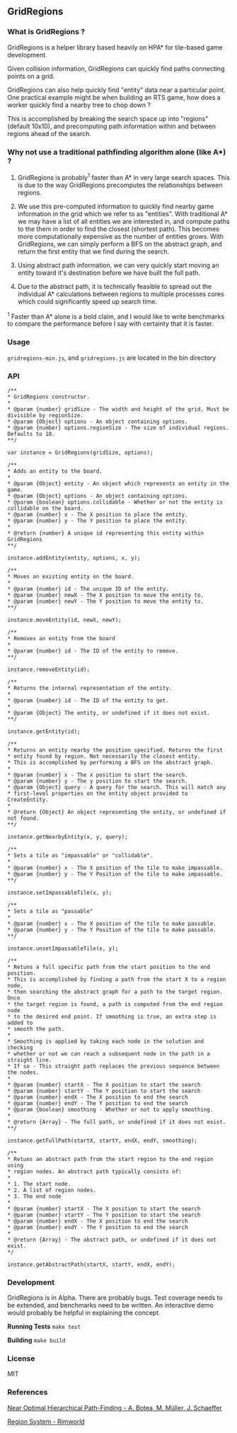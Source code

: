 ## GridRegions

### What is GridRegions ?

GridRegions is a helper library based heavily on HPA* for tile-based game development.

Given collision information, GridRegions can quickly find paths connecting points on a grid.

GridRegions can also help quickly find "entity" data near a particular point. One practical example might be when building an RTS game, how does a worker quickly find a nearby tree to chop down ?

This is accomplished by breaking the search space up into "regions" (default 10x10), and precomputing path information within and between regions ahead of the search.

### Why not use a traditional pathfinding algorithm alone (like A*) ?

1. GridRegions is probably<sup>1</sup> faster than A* in very large search spaces. This is due to the way GridRegions precomputes the relationships between regions.

2. We use this pre-computed information to quickly find nearby game information in the grid which we refer to as "entities". With traditional A* we may have a list of all entities we are interested in, and compute paths to the them in order to find the closest (shortest path). This becomes more computationally expensive as the number of entities grows. With GridRegions, we can simply perform a BFS on the abstract graph, and return the first entity that we find during the search. 

3. Using abstract path information, we can very quickly start moving an entity toward it's destination before we have built the full path.

4. Due to the abstract path, it is technically feasible to spread out the individual A* calculations between regions to multiple processes cores which could significantly speed up search time.

<sup>1</sup> Faster than A* alone is a bold claim, and I would like to write benchmarks to compare the performance before I say with certainty that it is faster.

### Usage

`gridregions-min.js`, and `gridregions.js` are located in the bin directory


### API

```
/**
* GridRegions constructor.
*
* @param {number} gridSize - The width and height of the grid. Must be divisible by regionSize.
* @param {Object} options - An object containing options.
* @param {number} options.regionSize - The size of individual regions. Defaults to 10.
**/

var instance = GridRegions(gridSize, options);
```

```
/**
* Adds an entity to the board.
*
* @param {Object} entity - An object which represents an entity in the game.
* @param {Object} options - An object containing options.
* @param {boolean} options.collidable - Whether or not the entity is collidable on the board.
* @param {number} x - The X position to place the entity.
* @param {number} y - The Y position to place the entity.
*
* @return {number} A unique id representing this entity within GridRegions
**/

instance.addEntity(entity, options, x, y);
```

```
/**
* Moves an existing entity on the board.
*
* @param {number} id - The unique ID of the entity.
* @param {number} newX - The X position to move the entity to.
* @param {number} newY - The Y position to move the entity to.
**/

instance.moveEntity(id, newX, newY);
```

```
/**
* Removes an entity from the board
*
* @param {number} id - The ID of the entity to remove.
**/

instance.removeEntity(id);
```

```
/**
* Returns the internal representation of the entity.
*
* @param {number} id - The ID of the entity to get.
*
* @param {Object} The entity, or undefined if it does not exist.
**/

instance.getEntity(id);
```

```
/**
* Returns an entity nearby the position specified. Returns the first
* entity found by region. Not necessarily the closest entity.
* This is accomplished by performing a BFS on the abstract graph.
*
* @param {number} x - The x position to start the search.
* @param {number} y - The y position to start the search.
* @param {Object} query - A query for the search. This will match any
* first-level properties on the entity object provided to CreateEntity.
*
* @return {Object} An object representing the entity, or undefined if not found.
**/

instance.getNearbyEntity(x, y, query);
```

```
/**
* Sets a tile as "impassable" or "collidable".
*
* @param {number} x - The X position of the tile to make impassable.
* @param {number} y - The Y Position of the tile to make impassable.
**/

instance.setImpassableTile(x, y);
```

```
/**
* Sets a tile as "passable" 
*
* @param {number} x - The X position of the tile to make passable.
* @param {number} y - The Y Position of the tile to make passable.
**/

instance.unsetImpassableTile(x, y);
```

```
/**
* Retuns a full specific path from the start position to the end position.
* This is accomplished by finding a path from the start X to a region node,
* then searching the abstract graph for a path to the target region. Once
* the target region is found, a path is computed from the end region node
* to the desired end point. If smoothing is true, an extra step is added to
* smooth the path.
*
* Smoothing is applied by taking each node in the solution and checking
* whether or not we can reach a subsequent node in the path in a straight line.
* If so - This straight path replaces the previous sequence between the nodes.
*
* @param {number} startX - The X position to start the search
* @param {number} startY - The Y position to start the search
* @param {number} endX - The X position to end the search
* @param {number} endY - The Y position to end the search
* @param {boolean} smoothing - Whether or not to apply smoothing.
*
* @return {Array} - The full path, or undefined if it does not exist.
**/

instance.getFullPath(startX, startY, endX, endY, smoothing);
```

```
/**
* Retuns an abstract path from the start region to the end region using
* region nodes. An abstract path typically consists of:
* 
* 1. The start node.
* 2. A list of region nodes.
* 3. The end node
*
* @param {number} startX - The X position to start the search
* @param {number} startY - The Y position to start the search
* @param {number} endX - The X position to end the search
* @param {number} endY - The Y position to end the search
*
* @return {Array} - The abstract path, or undefined if it does not exist.
*/

instance.getAbstractPath(startX, startY, endX, endY);
```

### Development

GridRegions is in Alpha. There are probably bugs. Test coverage needs to be extended, and benchmarks need to be written. An interactive demo would probably be helpful in explaining the concept.

__Running Tests__
```make test```

__Building__
```make build```

### License

MIT

### References

[Near Optimal Hierarchical Path-Finding - A. Botea, M. Müller, J. Schaeffer](https://webdocs.cs.ualberta.ca/~mmueller/ps/hpastar.pdf)

[Region System - Rimworld](https://www.youtube.com/watch?v=RMBQn_sg7DA)